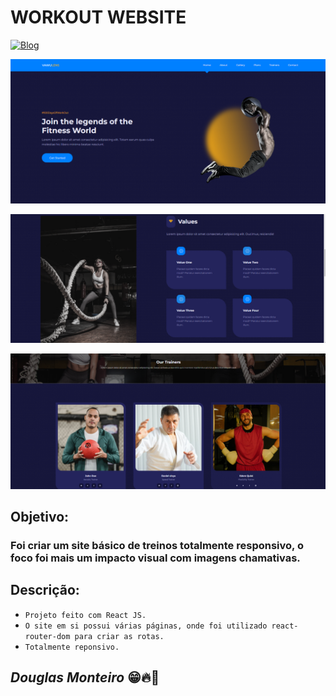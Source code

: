 
# WORKOUT WEBSITE

[![Blog](https://img.shields.io/website?label=deploy&style=for-the-badge&url=https://workout-website-seven.vercel.app/)](https://workout-website-seven.vercel.app/)

<p align="center">
      <img src="src/images/preview/home_preview.png">
 </p>

 <p align="center">
      <img src="src/images/preview/values.png">
 </p>
 <p align="center">
      <img src="src/images/preview/trainers.png">
 </p>
 
## Objetivo:

### Foi criar um site básico de treinos totalmente responsivo, o foco foi mais um impacto visual com imagens chamativas.

## Descrição:

- `Projeto feito com React JS.`
- `O site em si possui várias páginas, onde foi utilizado react-router-dom para criar as rotas.`
- `Totalmente reponsivo.`


## <i>Douglas Monteiro</i> 😁🔥🚀

